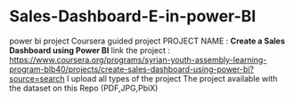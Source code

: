 # Sales-Dashboard-E-in-power-BI
power bi project Coursera guided project 
PROJECT NAME : **Create a Sales Dashboard using Power BI**
link the project : https://www.coursera.org/programs/syrian-youth-assembly-learning-program-blb40/projects/create-sales-dashboard-using-power-bi?source=search
I upload all types of the project
The project available with the dataset on this Repo (PDF,JPG,PbiX)
